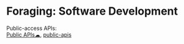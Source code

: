 # Foraging: Software Development

Public-access APIs:  
[Public APIs☁](https://public-apis.xyz/),
[public-apis](https://github.com/public-apis/public-apis)
